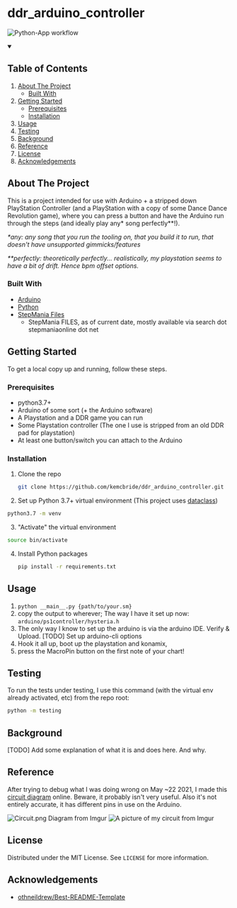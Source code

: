 # ddr_arduino_controller

![Python-App workflow](https://github.com/kemcbride/ddr_arduino_controller/actions/workflows/python-app.yml/badge.svg)


<!-- TABLE OF CONTENTS -->
<details open="open">
  <summary><h2>Table of Contents</h2></summary>
  <ol>
    <li>
      <a href="#about-the-project">About The Project</a>
      <ul>
        <li><a href="#built-with">Built With</a></li>
      </ul>
    </li>
    <li>
      <a href="#getting-started">Getting Started</a>
      <ul>
        <li><a href="#prerequisites">Prerequisites</a></li>
        <li><a href="#installation">Installation</a></li>
      </ul>
    </li>
    <li><a href="#usage">Usage</a></li>
    <li><a href="#testing">Testing</a></li>
    <li><a href="#background">Background</a></li>
    <li><a href="#reference">Reference</a></li>
    <li><a href="#license">License</a></li>
    <li><a href="#acknowledgements">Acknowledgements</a></li>
  </ol>
</details>



<!-- ABOUT THE PROJECT -->
## About The Project

This is a project intended for use with Arduino + a stripped down PlayStation Controller (and a PlayStation with a copy of some Dance Dance Revolution game), where you can press a button and have the Arduino run through the steps (and ideally play any* song perfectly**!).

_\*any: any song that you run the tooling on, that you build it to run, that doesn't have unsupported gimmicks/features_

_\*\*perfectly: theoretically perfectly... realistically, my playstation seems to have a bit of drift. Hence bpm offset options._


### Built With

* [Arduino](https://www.arduino.cc/)
* [Python](https://www.python.org/)
* [StepMania Files](https://www.stepmania.com/)
  * StepMania FILES, as of current date, mostly available via search dot stepmaniaonline dot net

<!-- GETTING STARTED -->
## Getting Started

To get a local copy up and running, follow these steps.

### Prerequisites

* python3.7+
* Arduino of some sort (+ the Arduino software)
* A Playstation and a DDR game you can run
* Some Playstation controller (The one I use is stripped from an old DDR pad for playstation)
* At least one button/switch you can attach to the Arduino


### Installation

1. Clone the repo
   ```sh
   git clone https://github.com/kemcbride/ddr_arduino_controller.git
   ```
2. Set up Python 3.7+ virtual environment (This project uses [dataclass](https://docs.python.org/3/library/dataclasses.html))
  ```sh
  python3.7 -m venv 
  ```
3. "Activate" the virtual environment
  ```sh
  source bin/activate
  ```
4. Install Python packages
   ```sh
   pip install -r requirements.txt
   ```

<!-- USAGE EXAMPLES -->
## Usage

1. `python __main__.py {path/to/your.sm}`
2. copy the output to wherever; The way I have it set up now: `arduino/ps1controller/hysteria.h`
3. The only way I know to set up the arduino is via the arduino IDE. Verify & Upload. [TODO] Set up arduino-cli options
4. Hook it all up, boot up the playstation and konamix,
5. press the MacroPin button on the first note of your chart!

## Testing

To run the tests under testing, I use this command (with the virtual env already activated, etc) from the repo root:
```sh
python -m testing
```

## Background
[TODO] Add some explanation of what it is and does here. And why.

## Reference

After trying to debug what I was doing wrong on May ~22 2021, I made this [circuit diagram](https://crcit.net/c/b473b849964645f9a8e5d0a5cde722ab) online. Beware, it probably isn't very useful. Also it's not entirely accurate, it has different pins in use on the Arduino.

![Circuit.png Diagram from Imgur](https://i.imgur.com/XyPsRPC.png)
![A picture of my circuit from Imgur](https://i.imgur.com/y0jQQtO.jpg)



<!-- LICENSE -->
## License

Distributed under the MIT License. See `LICENSE` for more information.


<!-- ACKNOWLEDGEMENTS -->
## Acknowledgements

* [othneildrew/Best-README-Template](https://github.com/othneildrew/Best-README-Template)
